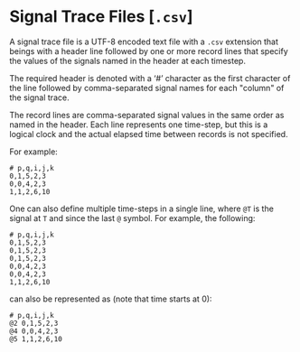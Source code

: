 # Signal Trace Files [`.csv`]

A signal trace file is a UTF-8 encoded text file with a `.csv` extension that beings with a header line followed by one or more record lines that specify the values of the signals named in the header at each timestep.

The required header is denoted with a ‘#’ character as the first character of the line followed by comma-separated signal names for each "column" of the signal trace.

The record lines are comma-separated signal values in the same order as named in the header.
Each line represents one time-step, but this is a logical clock and the actual elapsed time between records is not specified.

For example:
```
# p,q,i,j,k
0,1,5,2,3
0,0,4,2,3
1,1,2,6,10
```

One can also define multiple time-steps in a single line, where `@T` is the signal at `T` and since the last `@` symbol. For example,
the following:
```
# p,q,i,j,k
0,1,5,2,3
0,1,5,2,3
0,1,5,2,3
0,0,4,2,3
0,0,4,2,3
1,1,2,6,10
```
can also be represented as (note that time starts at 0):
```
# p,q,i,j,k
@2 0,1,5,2,3
@4 0,0,4,2,3
@5 1,1,2,6,10
```